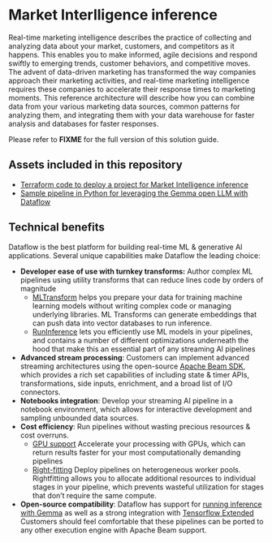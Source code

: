# Market Interlligence inference

Real-time marketing intelligence describes the practice of collecting and analyzing data about your market, customers, and competitors as it happens. This enables you to make informed, agile decisions and respond swiftly to emerging trends, customer behaviors, and competitive moves. The advent of data-driven marketing has transformed the way companies approach their marketing activities, and real-time marketing intelligence requires these companies to accelerate their response times to marketing moments. This reference architecture will describe how you can combine data from your various marketing data sources, common patterns for analyzing them, and integrating them with your data warehouse for faster analysis and databases for faster responses.

Please refer to **FIXME** for the full version of this solution guide.

## Assets included in this repository

* [Terraform code to deploy a project for Market Intelligence inference](../terraform/marketing_intelligence/)
* [Sample pipeline in Python for leveraging the Gemma open LLM with Dataflow](../pipelines/marketing_intelligence/)

## Technical benefits

Dataflow is the best platform for building real-time ML & generative AI
applications. Several unique capabilities make Dataflow the leading choice:

* **Developer ease of use with turnkey transforms:** Author complex ML
  pipelines using utility transforms that can reduce lines code by orders of magnitude
  * [MLTransform](https://cloud.google.com/dataflow/docs/machine-learning/ml-preprocess-data)
    helps you prepare your data for training machine learning models without
    writing complex code or managing underlying libraries. ML Transforms can
    generate embeddings that can push data into vector databases to run
    inference.
  * [RunInference](https://beam.apache.org/documentation/ml/about-ml/#use-runinference)
    lets you efficiently use ML models in your pipelines, and contains a
    number of different optimizations underneath the hood that make this an
    essential part of any streaming AI pipelines
* **Advanced stream processing**: Customers can implement advanced streaming
  architectures using the open-source
  [Apache Beam SDK](https://beam.apache.org/get-started/), which provides a rich
  set capabilities of including state & timer APIs, transformations, side
  inputs, enrichment, and a broad list of I/O connectors.
* **Notebooks integration**: Develop your streaming AI pipeline in a
  notebook environment, which allows for interactive development and
  sampling unbounded data sources.
* **Cost efficiency**: Run pipelines without wasting precious resources &
  cost overruns.
  * [GPU support](https://cloud.google.com/dataflow/docs/gpu/gpu-support)
    Accelerate your processing with GPUs, which can return results faster
    for your most computationally demanding pipelines
  * [Right-fitting](https://cloud.google.com/dataflow/docs/guides/right-fitting)
    Deploy pipelines on heterogeneous worker pools. Rightfitting allows you
    to allocate additional resources to individual stages in your pipeline,
    which prevents wasteful utilization for stages that don’t require the
    same compute.
* **Open-source compatibility**: Dataflow has support for
  [running inference with Gemma](https://cloud.google.com/dataflow/docs/machine-learning/gemma)
  as well as a strong integration with
  [Tensorflow Extended](https://www.tensorflow.org/tfx)
  Customers should feel comfortable that these pipelines can be ported to
  any other execution engine with Apache Beam support.
